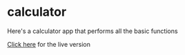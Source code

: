 # calculator
Here's a calculator app that performs all the basic functions 

[Click here](https://www.reecevela.github.io/calculator/index.html) for the live version